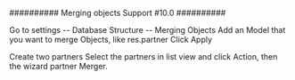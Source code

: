 ##########
Merging objects
Support #10.0
##########

Go to settings -- Database Structure -- Merging Objects
Add an Model that you want to merge Objects, like res.partner
Click Apply

Create two partners
Select the partners in list view and click Action, then the wizard partner Merger.